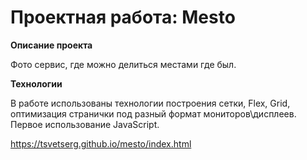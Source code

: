 # Проектная работа: Mesto


**Описание проекта**

Фото сервис, где можно делиться местами где был.

**Технологии**

В работе использованы технологии построения сетки, Flex, Grid, оптимизация странички под разный формат мониторов\дисплеев.
Первое использование JavaScript.

https://tsvetserg.github.io/mesto/index.html

